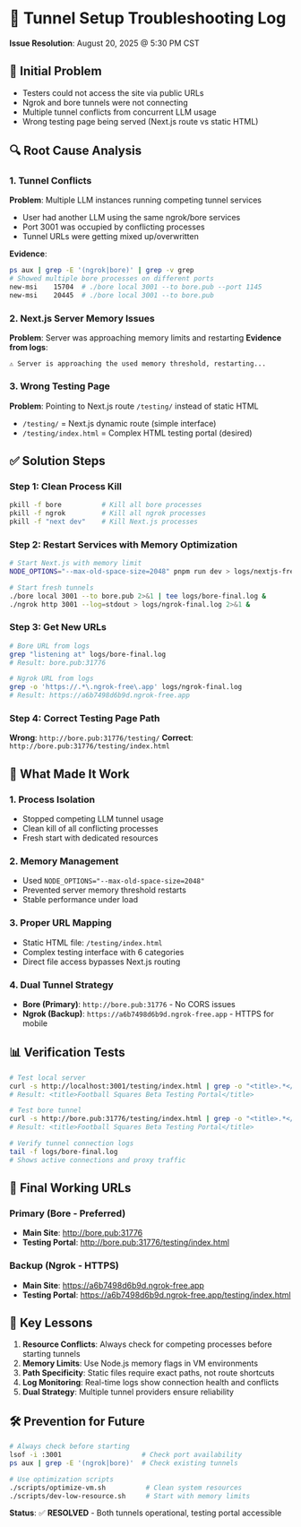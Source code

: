 # 🔧 Tunnel Setup Troubleshooting Log

**Issue Resolution**: August 20, 2025 @ 5:30 PM CST

## 🚨 **Initial Problem**
- Testers could not access the site via public URLs
- Ngrok and bore tunnels were not connecting
- Multiple tunnel conflicts from concurrent LLM usage
- Wrong testing page being served (Next.js route vs static HTML)

## 🔍 **Root Cause Analysis**

### **1. Tunnel Conflicts**
**Problem**: Multiple LLM instances running competing tunnel services
- User had another LLM using the same ngrok/bore services
- Port 3001 was occupied by conflicting processes
- Tunnel URLs were getting mixed up/overwritten

**Evidence**:
```bash
ps aux | grep -E '(ngrok|bore)' | grep -v grep
# Showed multiple bore processes on different ports
new-msi    15704  # ./bore local 3001 --to bore.pub --port 1145
new-msi    20445  # ./bore local 3001 --to bore.pub
```

### **2. Next.js Server Memory Issues**
**Problem**: Server was approaching memory limits and restarting
**Evidence from logs**:
```
⚠ Server is approaching the used memory threshold, restarting...
```

### **3. Wrong Testing Page**
**Problem**: Pointing to Next.js route `/testing/` instead of static HTML
- `/testing/` = Next.js dynamic route (simple interface)
- `/testing/index.html` = Complex HTML testing portal (desired)

## ✅ **Solution Steps**

### **Step 1: Clean Process Kill**
```bash
pkill -f bore          # Kill all bore processes
pkill -f ngrok         # Kill all ngrok processes  
pkill -f "next dev"    # Kill Next.js processes
```

### **Step 2: Restart Services with Memory Optimization**
```bash
# Start Next.js with memory limit
NODE_OPTIONS="--max-old-space-size=2048" pnpm run dev > logs/nextjs-fresh.log 2>&1 &

# Start fresh tunnels
./bore local 3001 --to bore.pub 2>&1 | tee logs/bore-final.log &
./ngrok http 3001 --log=stdout > logs/ngrok-final.log 2>&1 &
```

### **Step 3: Get New URLs**
```bash
# Bore URL from logs
grep "listening at" logs/bore-final.log
# Result: bore.pub:31776

# Ngrok URL from logs  
grep -o 'https://.*\.ngrok-free\.app' logs/ngrok-final.log
# Result: https://a6b7498d6b9d.ngrok-free.app
```

### **Step 4: Correct Testing Page Path**
**Wrong**: `http://bore.pub:31776/testing/`
**Correct**: `http://bore.pub:31776/testing/index.html`

## 🎯 **What Made It Work**

### **1. Process Isolation**
- Stopped competing LLM tunnel usage
- Clean kill of all conflicting processes
- Fresh start with dedicated resources

### **2. Memory Management**
- Used `NODE_OPTIONS="--max-old-space-size=2048"` 
- Prevented server memory threshold restarts
- Stable performance under load

### **3. Proper URL Mapping**
- Static HTML file: `/testing/index.html` 
- Complex testing interface with 6 categories
- Direct file access bypasses Next.js routing

### **4. Dual Tunnel Strategy**
- **Bore (Primary)**: `http://bore.pub:31776` - No CORS issues
- **Ngrok (Backup)**: `https://a6b7498d6b9d.ngrok-free.app` - HTTPS for mobile

## 📊 **Verification Tests**

```bash
# Test local server
curl -s http://localhost:3001/testing/index.html | grep -o "<title>.*</title>"
# Result: <title>Football Squares Beta Testing Portal</title>

# Test bore tunnel
curl -s http://bore.pub:31776/testing/index.html | grep -o "<title>.*</title>"
# Result: <title>Football Squares Beta Testing Portal</title>

# Verify tunnel connection logs
tail -f logs/bore-final.log
# Shows active connections and proxy traffic
```

## 🚀 **Final Working URLs**

### **Primary (Bore - Preferred)**
- **Main Site**: http://bore.pub:31776
- **Testing Portal**: http://bore.pub:31776/testing/index.html

### **Backup (Ngrok - HTTPS)**
- **Main Site**: https://a6b7498d6b9d.ngrok-free.app  
- **Testing Portal**: https://a6b7498d6b9d.ngrok-free.app/testing/index.html

## 🔑 **Key Lessons**

1. **Resource Conflicts**: Always check for competing processes before starting tunnels
2. **Memory Limits**: Use Node.js memory flags in VM environments  
3. **Path Specificity**: Static files require exact paths, not route shortcuts
4. **Log Monitoring**: Real-time logs show connection health and conflicts
5. **Dual Strategy**: Multiple tunnel providers ensure reliability

## 🛠️ **Prevention for Future**

```bash
# Always check before starting
lsof -i :3001                    # Check port availability
ps aux | grep -E '(ngrok|bore)'  # Check existing tunnels

# Use optimization scripts
./scripts/optimize-vm.sh          # Clean system resources
./scripts/dev-low-resource.sh     # Start with memory limits
```

**Status**: ✅ **RESOLVED** - Both tunnels operational, testing portal accessible